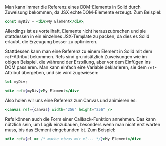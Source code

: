 Man kann immer die Referenz eines DOM-Elements in Solid durch Zuweisung bekommen, da JSX echte DOM-Elemente erzeugt. Zum Beispiel:

```jsx
const myDiv = <div>My Element</div>;
```

Allerdings ist es vorteilhaft, Elemente nicht herauszubrechen und sie stattdessen in ein einzelnes JSX-Template zu packen, da dies es Solid erlaubt, die Erzeugung besser zu optimieren.

Stattdessen kann man eine Referenz zu einem Element in Solid mit dem `ref`-Attribut bekommen. Refs sind grundsätzlich Zuweisungen wie im obigen Beispiel, die während der Erstellung, aber vor dem Einfügen ins DOM passieren. Man kann einfach eine Variable deklarieren, sie dem `ref`-Attribut übergeben, und sie wird zugewiesen:

```jsx
let myDiv;

<div ref={myDiv}>My Element</div>
```

Also holen wir uns eine Referenz zum Canvas und animieren es:

```jsx
<canvas ref={canvas} width="256" height="256" />
```

Refs können auch die Form einer Callback-Funktion annehmen. Das kann nützlich sein, um Logik einzubauen, besonders wenn man nicht erst warten muss, bis das Element eingebunden ist. Zum Beispiel:

```jsx
<div ref={el => /* mache etwas mit el... */}>My Element</div>
```
